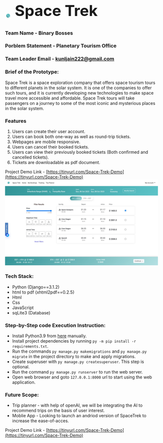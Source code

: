 <h1 style="font-size: 50px"> <img style="width: 4%;margin-bottom:-10px;" src="https://github.com/Decoder2003/Space-Trek/blob/main/staticfiles/img/icon.png">  Space Trek </h1>

### Team Name - Binary Bosses
### Porblem Statement - Planetary Tourism Office
### Team Leader Email - kunljain222@gmail.com

### Brief of the Prototype:
<p> Space Trek is a space exploration company that offers space tourism tours to different planets in the solar system. It is one of the companies to offer such tours, and it is currently developing new technologies to make space travel more accessible and affordable. Space Trek tours will take passengers on a journey to some of the most iconic and mysterious places in the solar system.
</p>

### Features
1. Users can create their user account.
2. Users can book both one-way as well as round-trip tickets.
3. Webpages are mobile responsive.
4. Users can cancel their booked tickets.
5. Users can view their previously booked tickets (Both confirmed and cancelled tickets).
6. Tickets are downloadable as pdf document.

Project Demo Link - [https://tinyurl.com/Space-Trek-Demo](https://tinyurl.com/Space-Trek-Demo) 
<img alt="website" src="https://github.com/Decoder2003/Space-Trek/blob/main/staticfiles/img/web.png">

### Tech Stack:
- Python (Django==3.1.2)
- html to pdf (xhtml2pdf==0.2.5)
- Html
- Css
- JavaScript
- sqLite3 (Database)
 
### Step-by-Step code Execution Instruction: 
- Install Python3.9 from [here](https://www.python.org/downloads/) manually.
- Install project dependencies by running `py -m pip install -r requirements.txt`.
- Run the commands `py manage.py makemigrations` and `py manage.py migrate` in the project directory to make and apply migrations.
- Create superuser with `py manage.py createsuperuser`. This step is optional.
- Run the command `py manage.py runserver` to run the web server.
- Open web browser and goto `127.0.0.1:8000` url to start using the web application.

### Future Scope:
- Trip planner - with help of openAI, we will be integrating the AI to recommend trips on the basis of user interest.
- Moblie App - Looking to launch an andriod version of SpaceTrek to increase the ease-of-acces.

Project Demo Link - [https://tinyurl.com/Space-Trek-Demo](https://tinyurl.com/Space-Trek-Demo) 
